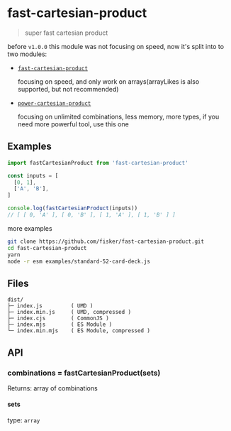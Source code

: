 # fast-cartesian-product

> super fast cartesian product

before `v1.0.0` this module was not focusing on speed, now it's split into to two modules:

- [`fast-cartesian-product`](https://github.com/fisker/fast-cartesian-product)

  focusing on speed, and only work on arrays(arrayLikes is also supported, but not recommended)

- [`power-cartesian-product`](https://github.com/fisker/power-cartesian-product)

  focusing on unlimited combinations, less memory, more types, if you need more powerful tool, use this one

## Examples

```js
import fastCartesianProduct from 'fast-cartesian-product'

const inputs = [
  [0, 1],
  ['A', 'B'],
]

console.log(fastCartesianProduct(inputs))
// [ [ 0, 'A' ], [ 0, 'B' ], [ 1, 'A' ], [ 1, 'B' ] ]
```

more examples

```sh
git clone https://github.com/fisker/fast-cartesian-product.git
cd fast-cartesian-product
yarn
node -r esm examples/standard-52-card-deck.js
```

## Files

```text
dist/
├─ index.js         ( UMD )
├─ index.min.js     ( UMD, compressed )
├─ index.cjs        ( CommonJS )
├─ index.mjs        ( ES Module )
└─ index.min.mjs    ( ES Module, compressed )
```

## API

### combinations = fastCartesianProduct(sets)

Returns: array of combinations

#### sets

type: `array`

